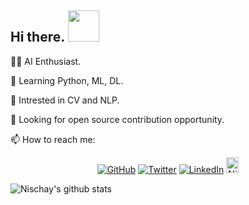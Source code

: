 
## Hi there. <img src="https://raw.githubusercontent.com/MartinHeinz/MartinHeinz/master/wave.gif" width="50px">


:man_technologist: AI Enthusiast.

🌱 Learning Python, ML, DL.

:robot: Intrested in CV and NLP.  

:handshake: Looking for open source contribution opportunity.

📫 How to reach me: 
<p align="center">
	<a href="https://github.com/nischayggowda105"><img src="https://img.shields.io/github/followers/nischayggowda105.svg?label=GitHub&style=social" alt="GitHub"></a>
	<a href="https://twitter.com/Nischay"><img src="https://img.shields.io/twitter/follow/Nischay?label=Twitter&style=social" alt="Twitter"></a>
	<a href="https://www.linkedin.com/in/nischaygirishgowda"><img src="https://img.shields.io/badge/linkedin--_.svg?style=social&logo=linkedin" alt="LinkedIn"></a>
	<a href="https://dev.to/nischaygowda105">
  <img src="https://d2fltix0v2e0sb.cloudfront.net/dev-badge.svg" alt="Nischay Gowda's DEV Profile" height="25" width="20">
</a>
<!-- 	<a href="https://github.com/sponsors/nischayggowda105"><img src="https://img.shields.io/badge/GitHub_Sponsors--_.svg?style=social&logo=github&logoColor=EA4AAA" alt="GitHub Sponsors"></a> -->
</p>

![Nischay's github stats](https://github-readme-stats.vercel.app/api?username=nischayggowda105&show_icons=true)

